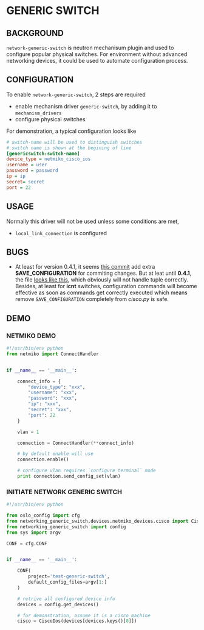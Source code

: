 # GENERIC SWITCH

## BACKGROUND

`network-generic-switch` is neutron mechanisum plugin and used to configure popular physical switches.
For environment without advanced networking devices, it could be used to automate configuration process.

## CONFIGURATION

To enable `network-generic-switch`, 2 steps are required

* enable mechanism driver `generic-switch`, by adding it to `mechanism_drivers`
* configure physical switches

For demonstration, a typical configuration looks like

```ini
# switch-name will be used to distinguish switches
# switch name is shown at the begining of line
[genericswitch:switch-name]
device_type = netmiko_cisco_ios
username = user
password = password
ip = ip
secret= secret
port = 22
```

## USAGE

Normally this driver will not be used unless some conditions are met,

* `local_link_connection` is configured

## BUGS

* At least for version 0.4.1, it seems [this commit](https://github.com/openstack/networking-generic-switch/commit/0f9d7d5405014fc0e214a20ef9a993fca20123ce)
add extra **SAVE_CONFIGURATION** for commiting changes. But at leat until **0.4.1**, the file [looks like this](https://github.com/openstack/networking-generic-switch/blob/0.4.1/networking_generic_switch/devices/netmiko_devices/__init__.py#L139), which obviously will not handle tuple correctly. Besides, at least for **icnt** switches, configuration commands will become effective as soon as commands get correctly executed which means remove `SAVE_CONFIGURATION` completely from *cisco.py* is safe.

## DEMO

### NETMIKO DEMO

```python
#!/usr/bin/env python
from netmiko import ConnectHandler


if __name__ == '__main__':

    connect_info = {
        "device_type": "xxx",
        "username": "xxx",
        "password": "xxx",
        "ip": "xxx",
        "secret": "xxx",
        "port": 22
    }

    vlan = 1

    connection = ConnectHandler(**connect_info)

    # by default enable will use
    connection.enable()

    # configure vlan requires `configure terminal` mode
    print connection.send_config_set(vlan)
```

### INITIATE NETWORK GENERIC SWITCH

```python
#!/usr/bin/env python

from oslo_config import cfg
from networking_generic_switch.devices.netmiko_devices.cisco import CiscoIos
from networking_generic_switch import config
from sys import argv

CONF = cfg.CONF


if __name__ == '__main__':

    CONF(
        project='test-generic-switch',
        default_config_files=argv[1:]
    )

    # retrive all configured device info
    devices = config.get_devices()

    # for demonstration, assume it is a cisco machine
    cisco = CiscoIos(devices[devices.keys()[0]])
```